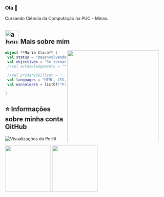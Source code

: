 ### Olá 👋

Cursando Ciência da Computação na PUC - Minas.

## <img width="45" alt="about" src="https://raw.github.com/elizarov/elizarov/master/about.png"> Mais sobre mim

<img align="right" width="300" src="https://i2.wp.com/allhtaccess.info/wp-content/uploads/2018/03/programming.gif?fit=1281%2C716&ssl=1" />

```kotlin
object **Maria Clara** {
 val status = "Desenvolvendo habilidades de programação e conhecimento..."
 val objectives = "Se tornar uma desenvolvedora"
 //val acknowledgements = ""
 
 //val primarySkillset = "..."
 val languages = "HTML, CSS, JavaScript, C, C++, Java"
 val wannalearn = listOf("Flutter, C#, Python, ...")

}
```



## ⭐ Informações sobre minha conta GitHub

 <p align="left"> <img src="https://komarev.com/ghpvc/?username=MariaClara-gs&color=green" alt="Visualizações do Perfil" /></p>

<div align="left">
  <a href="https://github.com/MariaClara-gs">
    <img height="150em" src="https://github-readme-stats.vercel.app/api?username=MariaClara-gs&count_private=true&include_all_commits=true&show_icons=true&theme=panda&hide_border=false&show_owner=true"/>
    <img height="150em" src="https://github-readme-stats.vercel.app/api/top-langs/?username=MariaClara-gs&theme=panda&hide_border=false&&layout=compact"/>
  </a>
</div>
